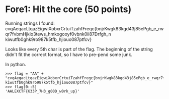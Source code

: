 # Fore1: Hit the core (50 points)

Running strings I found:
cvqAeqacLtqazEigwiXobxrCrtuiTzahfFreqc{bnjrKwgk83kgd43j85ePgb_e_rwqr7fvbmHjklo3tews_hmkogooyf0vbnk0ii87Drfgh_n kiwutfb0ghk9ro987k5tfb_hjiouo087ptfcv}

Looks like every 5th char is part of the flag. 
The beginning of the string didn't fit the correct format, so I have to pre-pend some junk.

In python.

```
>>> flag = "AA" + "cvqAeqacLtqazEigwiXobxrCrtuiTzahfFreqc{bnjrKwgk83kgd43j85ePgb_e_rwqr7fvbmHjklo3tews_hmkogooyf0vbnk0ii87Drfgh_n kiwutfb0ghk9ro987k5tfb_hjiouo087ptfcv}"
>>> flag[0::5]
'AALEXCTF{K33P_7H3_g00D_w0rk_up}'
```
